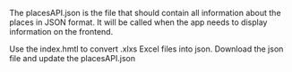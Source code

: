 The placesAPI.json is the file that should contain all information about the places in JSON format.
It will be called when the app needs to display information on the frontend. 

Use the index.hmtl to convert .xlxs Excel files into json. 
Download the json file and update the placesAPI.json 
